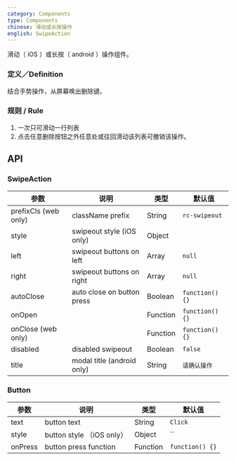 ```yaml
---
category: Components
type: Components
chinese: 滑动或长按操作
english: SwipeAction
---
```


滑动（ iOS ）或长按（ android ）操作组件。

### 定义／Definition
结合手势操作，从屏幕唤出删除键。

### 规则 / Rule
1. 一次只可滑动一行列表
2. 点击任意删除按钮之外任意处或往回滑动该列表可撤销该操作。


## API

### SwipeAction

| 参数             | 说明                                         | 类型     | 默认值        |
|------------------|----------------------------------------------|----------|---------------|
| prefixCls (web only)      | className prefix     | String | `rc-swipeout` |
| style           | swipeout style (iOS only)      | Object |             |
| left       | swipeout buttons on left      | Array | `null` |
| right       | swipeout buttons on right      | Array | `null` |
| autoClose       | auto close on button press   | Boolean | `function() {}` |
| onOpen       |       | Function | `function() {}` |
| onClose (web only)      |       | Function | `function() {}` |
| disabled       |   disabled swipeout    | Boolean | `false` |
| title          |    modal title (android only)   | String | `请确认操作` |


### Button

| 参数 | 说明             | 类型                    | 默认值 |
|------|------------------|-------------------------|--------|
| text       | button text     | String | `Click` |
| style       | button style （iOS only）    | Object | `` |
| onPress       | button press function      | Function | `function() {}` |

